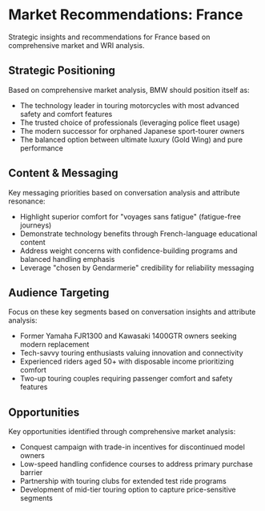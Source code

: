 # Market Recommendations: France

Strategic insights and recommendations for France based on comprehensive market and WRI analysis.

## Strategic Positioning
Based on comprehensive market analysis, BMW should position itself as:
- The technology leader in touring motorcycles with most advanced safety and comfort features
- The trusted choice of professionals (leveraging police fleet usage)
- The modern successor for orphaned Japanese sport-tourer owners
- The balanced option between ultimate luxury (Gold Wing) and pure performance

## Content & Messaging
Key messaging priorities based on conversation analysis and attribute resonance:
- Highlight superior comfort for "voyages sans fatigue" (fatigue-free journeys)
- Demonstrate technology benefits through French-language educational content
- Address weight concerns with confidence-building programs and balanced handling emphasis
- Leverage "chosen by Gendarmerie" credibility for reliability messaging

## Audience Targeting
Focus on these key segments based on conversation insights and attribute analysis:
- Former Yamaha FJR1300 and Kawasaki 1400GTR owners seeking modern replacement
- Tech-savvy touring enthusiasts valuing innovation and connectivity
- Experienced riders aged 50+ with disposable income prioritizing comfort
- Two-up touring couples requiring passenger comfort and safety features

## Opportunities
Key opportunities identified through comprehensive market analysis:
- Conquest campaign with trade-in incentives for discontinued model owners
- Low-speed handling confidence courses to address primary purchase barrier
- Partnership with touring clubs for extended test ride programs
- Development of mid-tier touring option to capture price-sensitive segments
